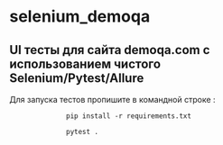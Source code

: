 # selenium_demoqa
UI тесты для сайта demoqa.com с использованием чистого Selenium/Pytest/Allure
---

Для запуска тестов пропишите в командной строке :

                  pip install -r requirements.txt
                  
                  pytest .
                  

